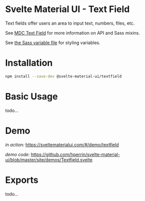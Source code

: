 # Svelte Material UI - Text Field

Text fields offer users an area to input text, numbers, files, etc.

See [MDC Text Field](https://material.io/develop/web/components/input-controls/text-field/) for more information on API and Sass mixins.

See [the Sass variable file](https://github.com/material-components/material-components-web/blob/v3.1.1/packages/mdc-textfield/_variables.scss) for styling variables.

# Installation

```sh
npm install --save-dev @svelte-material-ui/textfield
```

# Basic Usage

todo...

# Demo

*in action:* https://sveltematerialui.com/#/demo/textfield

*demo code:* https://github.com/hperrin/svelte-material-ui/blob/master/site/demos/Textfield.svelte

# Exports

todo...
